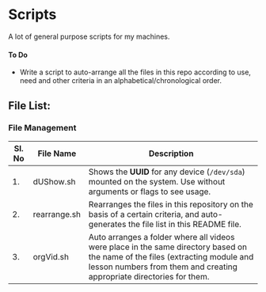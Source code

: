 # Scripts
A lot of general purpose scripts for my machines.

#### To Do
* Write a script to auto-arrange all the files in this repo according to use, need and other criteria in an alphabetical/chronological order.

## File List:
### File Management
|Sl. No | File Name | Description|
|---|---|---|
|1. | dUShow.sh	|	Shows the **UUID** for any device (`/dev/sda`) mounted on the system. Use without arguments or flags to see usage.|
|2. | rearrange.sh	|	Rearranges the files in this repository on the basis of a certain criteria, and auto-generates the file list in this README file.|
|3. | orgVid.sh	| Auto arranges a folder where all videos were place in the same directory based on the name of the files (extracting module and lesson numbers from them and creating appropriate directories for them.|

